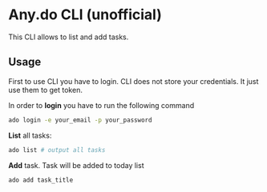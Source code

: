 # Any.do CLI (unofficial)
This CLI allows to list and add tasks. 

## Usage
First to use CLI you have to login. CLI does not store your credentials.
It just use them to get token. 

In order to **login** you have to run the following command
```bash
ado login -e your_email -p your_password
```
**List** all tasks:
```bash
ado list # output all tasks
```
**Add** task. Task will be added to today list
```bash
ado add task_title
```